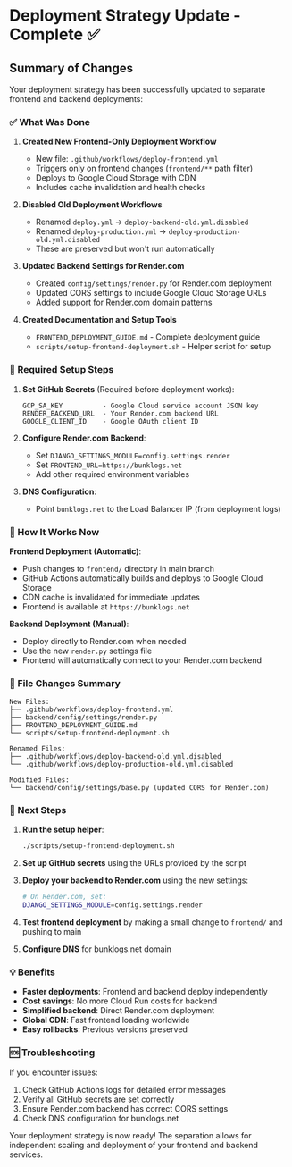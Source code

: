 # Deployment Strategy Update - Complete ✅

## Summary of Changes

Your deployment strategy has been successfully updated to separate frontend and backend deployments:

### ✅ What Was Done

1. **Created New Frontend-Only Deployment Workflow**
   - New file: `.github/workflows/deploy-frontend.yml`
   - Triggers only on frontend changes (`frontend/**` path filter)
   - Deploys to Google Cloud Storage with CDN
   - Includes cache invalidation and health checks

2. **Disabled Old Deployment Workflows**
   - Renamed `deploy.yml` → `deploy-backend-old.yml.disabled`
   - Renamed `deploy-production.yml` → `deploy-production-old.yml.disabled`
   - These are preserved but won't run automatically

3. **Updated Backend Settings for Render.com**
   - Created `config/settings/render.py` for Render.com deployment
   - Updated CORS settings to include Google Cloud Storage URLs
   - Added support for Render.com domain patterns

4. **Created Documentation and Setup Tools**
   - `FRONTEND_DEPLOYMENT_GUIDE.md` - Complete deployment guide
   - `scripts/setup-frontend-deployment.sh` - Helper script for setup

### 🔧 Required Setup Steps

1. **Set GitHub Secrets** (Required before deployment works):
   ```
   GCP_SA_KEY          - Google Cloud service account JSON key
   RENDER_BACKEND_URL  - Your Render.com backend URL
   GOOGLE_CLIENT_ID    - Google OAuth client ID
   ```

2. **Configure Render.com Backend**:
   - Set `DJANGO_SETTINGS_MODULE=config.settings.render`
   - Set `FRONTEND_URL=https://bunklogs.net`
   - Add other required environment variables

3. **DNS Configuration**:
   - Point `bunklogs.net` to the Load Balancer IP (from deployment logs)

### 🚀 How It Works Now

**Frontend Deployment (Automatic)**:
- Push changes to `frontend/` directory in main branch
- GitHub Actions automatically builds and deploys to Google Cloud Storage
- CDN cache is invalidated for immediate updates
- Frontend is available at `https://bunklogs.net`

**Backend Deployment (Manual)**:
- Deploy directly to Render.com when needed
- Use the new `render.py` settings file
- Frontend will automatically connect to your Render.com backend

### 📁 File Changes Summary

```
New Files:
├── .github/workflows/deploy-frontend.yml
├── backend/config/settings/render.py
├── FRONTEND_DEPLOYMENT_GUIDE.md
└── scripts/setup-frontend-deployment.sh

Renamed Files:
├── .github/workflows/deploy-backend-old.yml.disabled
└── .github/workflows/deploy-production-old.yml.disabled

Modified Files:
└── backend/config/settings/base.py (updated CORS for Render.com)
```

### 🎯 Next Steps

1. **Run the setup helper**:
   ```bash
   ./scripts/setup-frontend-deployment.sh
   ```

2. **Set up GitHub secrets** using the URLs provided by the script

3. **Deploy your backend to Render.com** using the new settings:
   ```bash
   # On Render.com, set:
   DJANGO_SETTINGS_MODULE=config.settings.render
   ```

4. **Test frontend deployment** by making a small change to `frontend/` and pushing to main

5. **Configure DNS** for bunklogs.net domain

### 💡 Benefits

- **Faster deployments**: Frontend and backend deploy independently
- **Cost savings**: No more Cloud Run costs for backend
- **Simplified backend**: Direct Render.com deployment
- **Global CDN**: Fast frontend loading worldwide
- **Easy rollbacks**: Previous versions preserved

### 🆘 Troubleshooting

If you encounter issues:
1. Check GitHub Actions logs for detailed error messages
2. Verify all GitHub secrets are set correctly
3. Ensure Render.com backend has correct CORS settings
4. Check DNS configuration for bunklogs.net

Your deployment strategy is now ready! The separation allows for independent scaling and deployment of your frontend and backend services.
